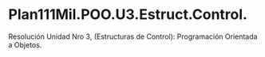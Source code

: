 # Plan111Mil.POO.U3.Estruct.Control.
Resolución Unidad Nro 3, (Estructuras de Control): Programación Orientada a Objetos.
